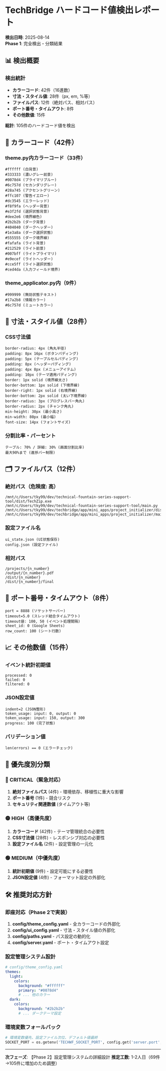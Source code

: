 # TechBridge ハードコード値検出レポート
**検出日時**: 2025-08-14  
**Phase 1**: 完全検出・分類結果

## 📊 検出概要

### 検出統計
- **カラーコード**: 42件（16進数）
- **寸法・スタイル値**: 28件（px, em, %等）
- **ファイルパス**: 12件（絶対パス、相対パス）
- **ポート番号・タイムアウト**: 8件
- **その他数値**: 15件

**総計**: 105件のハードコード値を検出

## 🎨 カラーコード（42件）

### theme.py内カラーコード（33件）
```
#ffffff (白背景)
#333333 (濃いグレー前景)
#0078d4 (プライマリブルー)
#6c757d (セカンダリグレー)
#28a745 (アクセントグリーン)
#ffc107 (警告イエロー)
#dc3545 (エラーレッド)
#f8f9fa (ヘッダー背景)
#e3f2fd (選択状態背景)
#dee2e6 (境界線色)
#2b2b2b (ダーク背景)
#404040 (ダークヘッダー)
#1e3a8a (ダーク選択状態)
#555555 (ダーク境界線)
#fafafa (ライト背景)
#212529 (ライト前景)
#007bff (ライトプライマリ)
#e9ecef (ライトヘッダー)
#cce5ff (ライト選択状態)
#ced4da (入力フィールド境界)
```

### theme_applicator.py内（9件）
```
#999999 (無効状態テキスト)
#17a2b8 (情報カラー)
#6c757d (ミュートカラー)
```

## 📐 寸法・スタイル値（28件）

### CSS寸法値
```
border-radius: 4px (角丸半径)
padding: 8px 16px (ボタンパディング)
padding: 5px (テーブルセルパディング)
padding: 8px (ヘッダーパディング)
padding: 4px 8px (メニューアイテム)
padding: 10px (テーマ適用パディング)
border: 1px solid (境界線太さ)
border-bottom: 1px solid (下境界線)
border-right: 1px solid (右境界線)
border-bottom: 2px solid (太い下境界線)
border-radius: 3px (プログレスバー角丸)
border-radius: 2px (チャンク角丸)
min-height: 30px (最小高さ)
min-width: 80px (最小幅)
font-size: 14px (フォントサイズ)
```

### 分割比率・パーセント
```
テーブル: 70% / 詳細: 30% (画面分割比率)
最大90%まで (進捗バー制限)
```

## 🗂️ ファイルパス（12件）

### 絶対パス（危険度: 高）
```
/mnt/c/Users/tky99/dev/technical-fountain-series-support-tool/dist/TechZip.exe
/mnt/c/Users/tky99/dev/technical-fountain-series-support-tool/main.py
/mnt/c/Users/tky99/dev/techbridge/app/mini_apps/project_initializer/dist/PJinit.1.1.exe
/mnt/c/Users/tky99/dev/techbridge/app/mini_apps/project_initializer/main.py
```

### 設定ファイル名
```
ui_state.json (UI状態保存)
config.json (設定ファイル)
```

### 相対パス
```
/projects/{n_number}
/output/{n_number}.pdf
/dist/{n_number}
/dist/{n_number}/final
```

## 🔢 ポート番号・タイムアウト（8件）

```
port = 8888 (ソケットサーバー)
timeout=5.0 (スレッド結合タイムアウト)
timeout値: 100, 50 (イベント処理間隔)
sheet_id: 0 (Google Sheets)
row_count: 100 (シート行数)
```

## 📈 その他数値（15件）

### イベント統計初期値
```
processed: 0
failed: 0  
filtered: 0
```

### JSON設定値
```
indent=2 (JSON整形)
token_usage: input: 0, output: 0
token_usage: input: 150, output: 300
progress: 100 (完了状態)
```

### バリデーション値
```
len(errors) == 0 (エラーチェック)
```

## 🎯 優先度別分類

### 🔴 CRITICAL（緊急対応）
1. **絶対ファイルパス** (4件) - 環境依存、移植性に重大な影響
2. **ポート番号** (1件) - 競合リスク
3. **セキュリティ関連数値** (タイムアウト等)

### 🟡 HIGH（高優先度）
1. **カラーコード** (42件) - テーマ管理統合の必要性
2. **CSS寸法値** (28件) - レスポンシブ対応の必要性
3. **設定ファイル名** (2件) - 設定管理の一元化

### 🟢 MEDIUM（中優先度）
1. **統計初期値** (9件) - 設定可能にする必要性
2. **JSON設定値** (4件) - フォーマット設定の外部化

## 🛠️ 推奨対応方針

### 即座対応（Phase 2で実装）
1. **config/theme_config.yaml** - 全カラーコードの外部化
2. **config/ui_config.yaml** - 寸法・スタイル値の外部化
3. **config/paths.yaml** - パス設定の動的化
4. **config/server.yaml** - ポート・タイムアウト設定

### 設定管理システム設計
```yaml
# config/theme_config.yaml
themes:
  light:
    colors:
      background: "#ffffff"
      primary: "#0078d4"
      # ... 他のカラー
  dark:
    colors:
      background: "#2b2b2b"
      # ... ダークテーマ設定
```

### 環境変数フォールバック
```python
# 環境変数優先、設定ファイル次位、デフォルト値最終
SOCKET_PORT = os.getenv('TECHWF_SOCKET_PORT', config.get('server.port', 8888))
```

---

**次フェーズ**: 【Phase 2】設定管理システムの詳細設計
**推定工数**: 1-2人日（69件→105件に増加のため調整）